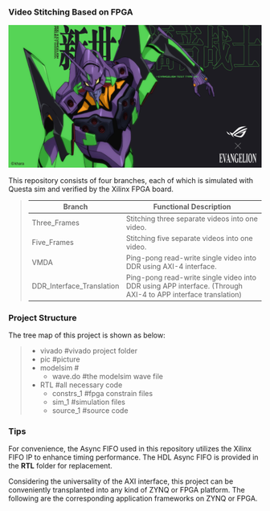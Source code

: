 ### Video Stitching Based on FPGA

![outcom](pic/outcom.bmp)

This repository consists of four branches, each of which is simulated with Questa sim and verified by the Xilinx FPGA board.

> | Branch                    | Functional Description                                       |
> | ------------------------- | ------------------------------------------------------------ |
> | Three_Frames              | Stitching three separate videos into one video.              |
> | Five_Frames               | Stitching five separate videos into one video.               |
> | VMDA                      | Ping-pong read-write single video into DDR using AXI-4 interface. |
> | DDR_Interface_Translation | Ping-pong read-write single video into DDR using APP interface. (Through AXI-4 to APP interface translation) |



### Project Structure

The tree map of this project is shown as below:

> - vivado #vivado project folder
> - pic #picture
> - modelsim #
>   - wave.do #the modelsim wave file
> - RTL #all necessary code
>   - constrs_1 #fpga constrain files
>   - sim_1 #simulation files
>   - source_1 #source code



### Tips

For convenience, the Async FIFO used in this repository utilizes the Xilinx FIFO IP to enhance timing performance. The HDL Async FIFO is provided in the **RTL** folder for replacement.

Considering the universality of the AXI interface, this project can be conveniently transplanted into any kind of ZYNQ or FPGA platform. The following are the corresponding application frameworks on ZYNQ or FPGA.
